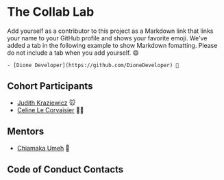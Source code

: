 # The Collab Lab

Add yourself as a contributor to this project as a Markdown link that links your name to your GitHub profile and shows your favorite emoji. We've added a tab in the following example to show Markdown fomatting. Please do not include a tab when you add yourself. 😄

    - [Dione Developer](https://github.com/DioneDeveloper) 💅

## Cohort Participants

- [Judith Kraziewicz](https://github.com/BikeMouse) 🐭
- [Celine Le Corvaisier](https://github.com/ocsiddisco) 🧙‍♀️

## Mentors

- [Chiamaka Umeh](https://github.com/amaka202) 💅

## Code of Conduct Contacts
